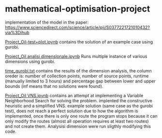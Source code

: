 # mathematical-optimisation-project
implementation of the model in the paper:
https://www.sciencedirect.com/science/article/pii/S0377221721010432?via%3Dihub

[Project_Oil-test+plot.ipynb](https://github.com/dsancin/mathematical-optimisation-project/blob/main/Project_Oil-test%2Bplot.ipynb) contains the solution of an example case using gurobi.

[Project_Oil analisi dimensionale.ipynb](https://github.com/dsancin/mathematical-optimisation-project/blob/main/Project_Oil%20analisi%20dimensionale.ipynb) Runs multiple instance of various dimensions using gurobi.

[time_gurobi.txt](https://github.com/dsancin/mathematical-optimisation-project/blob/main/time_gurobi.txt) contains the results of the dimension analysis, the column oreder is: number of collection points, number of source points, runtime (manually limited to 3 hours) and percentage gap between lower and upper bounds (inf means that no solutions were found).

[Project_Oil VNS.ipynb](https://github.com/dsancin/mathematical-optimisation-project/blob/main/Project_Oil%20VNS.ipynb) contains an attempt at implementing a Variable Neighborhood Search for solving the problem. implented the constructive heuristic and a simplified VNS. example solution (same case as the gurobi test), does not reach a perfect solution due to how the algorithm is implemented, once there is only one route the program stops because it can only modify the routes (almost all operation requires at least two routes) and not create them. Analysisi dimension were run sligthly modifying this code.


